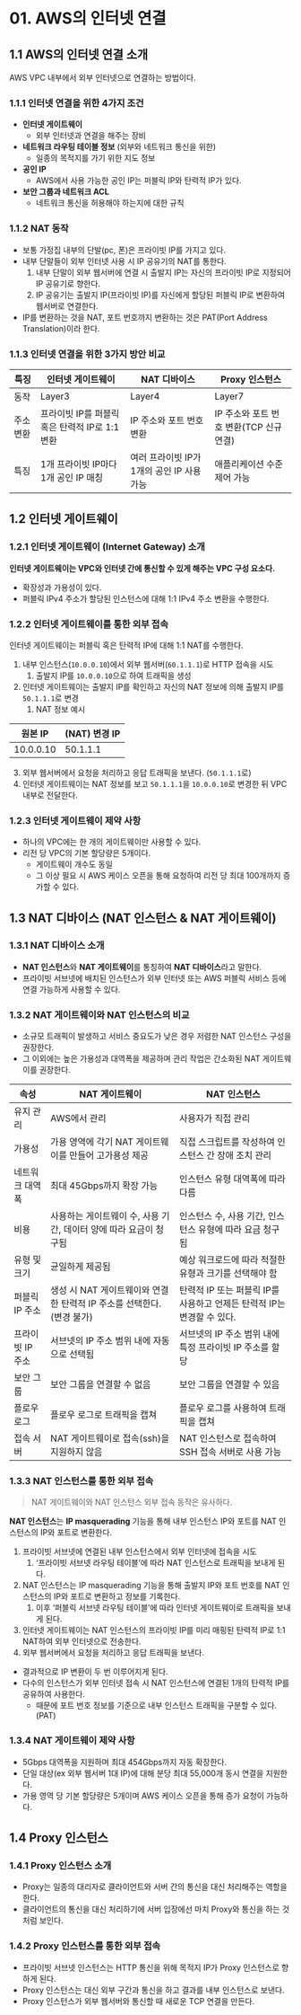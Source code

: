 # 01. AWS의 인터넷 연결

## 1.1 AWS의 인터넷 연결 소개

AWS VPC 내부에서 외부 인터넷으로 연결하는 방법이다.

### 1.1.1 인터넷 연결을 위한 4가지 조건

- **인터넷 게이트웨이**
    - 외부 인터넷과 연결을 해주는 장비
- **네트워크 라우팅 테이블 정보** (외부와 네트워크 통신을 위한)
    - 일종의 목적지를 가기 위한 지도 정보
- **공인 IP**
    - AWS에서 사용 가능한 공인 IP는 퍼블릭 IP와 탄력적 IP가 있다.
- **보안 그룹과 네트워크 ACL**
    - 네트워크 통신을 허용해야 하는지에 대한 규칙

### 1.1.2 NAT 동작

- 보통 가정집 내부의 단발(pc, 폰)은 프라이빗 IP를 가지고 있다.
- 내부 단말들이 외부 인터넷 사용 시 IP 공유기의 NAT를 통한다.
    1. 내부 단말이 외부 웹서버에 연결 시 출발지 IP는 자신의 프라이빗 IP로 지정되어 IP 공유기로 향한다.
    2. IP 공유기는 출발지 IP(프라이빗 IP)를 자신에게 할당된 퍼블릭 IP로 변환하여 웹서버로 연결한다.
- IP를 변환하는 것을 NAT, 포트 번호까지 변환하는 것은 PAT(Port Address Translation)이라 한다.

### 1.1.3 인터넷 연결을 위한 3가지 방안 비교

| 특징 | 인터넷 게이트웨이 | NAT 디바이스 | Proxy 인스턴스 |
| --- | --- | --- | --- |
| 동작 | Layer3 | Layer4 | Layer7 |
| 주소 변환 | 프라이빗 IP를 퍼블릭 혹은 탄력적 IP로 1:1 변환 | IP 주소와 포트 번호 변환 | IP 주소와 포트 번호 변환(TCP 신규 연결) |
| 특징 | 1개 프라이빗 IP마다 1개 공인 IP 매칭 | 여러 프라이빗 IP가 1개의 공인 IP 사용 가능 | 애플리케이션 수준 제어 가능 |

## 1.2 인터넷 게이트웨이

### 1.2.1 인터넷 게이트웨이 (Internet Gateway) 소개

**인터넷 게이트웨이는 VPC와 인터넷 간에 통신할 수 있게 해주는 VPC 구성 요소다.**

- 확장성과 가용성이 있다.
- 퍼블릭 IPv4 주소가 할당된 인스턴스에 대해 1:1 IPv4 주소 변환을 수행한다.

### 1.2.2 인터넷 게이트웨이를 통한 외부 접속

인터넷 게이트웨이는 퍼블릭 혹은 탄력적 IP에 대해 1:1 NAT를 수행한다.

1. 내부 인스턴스(`10.0.0.10`)에서 외부 웹서버(`60.1.1.1`)로 HTTP 접속을 시도
    1. 출발지 IP를 `10.0.0.10`으로 하여 트래픽을 생성
2. 인터넷 게이트웨이는 출발지 IP를 확인하고 자신의 NAT 정보에 의해 출발지 IP를 `50.1.1.1`로 변경
    1. NAT 정보 예시

| 원본 IP | (NAT) 변경 IP |
| --- | --- |
 | 10.0.0.10 | 50.1.1.1 |

3. 외부 웹서버에서 요청을 처리하고 응답 트래픽을 보낸다. (`50.1.1.1`로)
4. 인터넷 게이트웨이는 NAT 정보를 보고 `50.1.1.1`을 `10.0.0.10`로 변경한 뒤 VPC 내부로 전달한다.

### 1.2.3 인터넷 게이트웨이 제약 사항

- 하나의 VPC에는 한 개의 게이트웨이만 사용할 수 있다.
- 리전 당 VPC의 기본 할당량은 5개이다.
    - 게이트웨이 개수도 동일
    - 그 이상 필요 시 AWS 케이스 오픈을 통해 요청하여 리전 당 최대 100개까지 증가할 수 있다.

## 1.3 NAT 디바이스 (NAT 인스턴스 & NAT 게이트웨이)

### 1.3.1 NAT 디바이스 소개

- **NAT 인스턴스**와 **NAT 게이트웨이**를 통칭하여 **NAT 디바이스**라고 말한다.
- 프라이빗 서브넷에 배치된 인스턴스가 외부 인터넷 또는 AWS 퍼블릭 서비스 등에 연결 가능하게 사용할 수 있다.

### 1.3.2 NAT 게이트웨이와 NAT 인스턴스의 비교

- 소규모 트래픽이 발생하고 서비스 중요도가 낮은 경우 저렴한 NAT 인스턴스 구성을 권장한다.
- 그 이외에는 높은 가용성과 대역폭을 제공하며 관리 작업은 간소화된 NAT 게이트웨이를 권장한다.

| 속성 | NAT 게이트웨이 | NAT 인스턴스 |
| --- | --- | --- |
| 유지 관리 | AWS에서 관리 | 사용자가 직접 관리 |
| 가용성 | 가용 영역에 각기 NAT 게이트웨이를 만들어 고가용성 제공 | 직접 스크립트를 작성하여 인스턴스 간 장애 조치 관리 |
| 네트워크 대역폭 | 최대 45Gbps까지 확장 가능 | 인스턴스 유형 대역폭에 따라 다름 |
| 비용 | 사용하는 게이트웨이 수, 사용 기간, 데이터 양에 따라 요금이 청구됨 | 인스턴스 수, 사용 기간, 인스턴스 유형에 따라 요금 청구됨 |
| 유형 및 크기 | 균일하게 제공됨 | 예상 워크로드에 따라 적절한 유형과 크기를 선택해야 함 |
| 퍼블릭 IP 주소 | 생성 시 NAT 게이트웨이와 연결한 탄력적 IP 주소를 선택한다. (변경 불가) | 탄력적 IP 또는 퍼블릭 IP를 사용하고 언제든 탄력적 IP는 변경할 수 있다. |
| 프라이빗 IP 주소 | 서브넷의 IP 주소 범위 내에 자동으로 선택됨 | 서브넷의 IP 주소 범위 내에 특정 프라이빗 IP 주소를 할당 |
| 보안 그룹 | 보안 그룹을 연결할 수 없음 | 보안 그룹을 연결할 수 있음 |
| 플로우 로그 | 플로우 로그로 트래픽을 캡쳐 | 플로우 로그를 사용하여 트래픽을 캡쳐 |
| 접속 서버 | NAT 게이트웨이로 접속(ssh)을 지원하지 않음 | NAT 인스턴스로 접속하여 SSH 접속 서버로 사용 가능 |

### 1.3.3 NAT 인스턴스를 통한 외부 접속

> NAT 게이트웨이와 NAT 인스턴스 외부 접속 동작은 유사하다.
>

**NAT 인스턴스**는 **IP masquerading** 기능을 통해 내부 인스턴스 IP와 포트를 NAT 인스턴스의 IP와 포트로 변환한다.

1. 프라이빗 서브넷에 연결된 내부 인스턴스에서 외부 인터넷에 접속을 시도
    1. ‘프라이빗 서브넷 라우팅 테이블’에 따라 NAT 인스턴스로 트래픽을 보내게 된다.
2. NAT 인스턴스는 IP masquerading 기능을 통해 출발지 IP와 포트 번호를 NAT 인스턴스의 IP와 포트로 변환하고 정보를 기록한다.
    1. 이후 ‘퍼블릭 서브넷 라우팅 테이블’에 따라 인터넷 게이트웨이로 트래픽을 보내게 된다.
3. 인터넷 게이트웨이는 NAT 인스턴스의 프라이빗 IP를 미리 매핑된 탄력적 IP로 1:1 NAT하여 외부 인터넷으로 전송한다.
4. 외부 웹서버에서 요청을 처리하고 응답 트래픽을 보낸다.
- 결과적으로 IP 변환이 두 번 이루어지게 된다.
- 다수의 인스턴스가 외부 인터넷 접속 시 NAT 인스턴스에 연결된 1개의 탄력적 IP를 공유하여 사용한다.
    - 때문에 포트 번호 정보를 기준으로 내부 인스턴스 트래픽을 구분할 수 있다. (PAT)

### 1.3.4 NAT 게이트웨이 제약 사항

- 5Gbps 대역폭을 지원하며 최대 454Gbps까지 자동 확장한다.
- 단일 대상(ex 외부 웹서버 1대 IP)에 대해 분당 최대 55,000개 동시 연결을 지원한다.
- 가용 영역 당 기본 할당량은 5개이며 AWS 케이스 오픈을 통해 증가 요청이 가능하다.

## 1.4 Proxy 인스턴스

### 1.4.1 Proxy 인스턴스 소개

- Proxy는 일종의 대리자로 클라이언트와 서버 간의 통신을 대신 처리해주는 역할을 한다.
- 클라이언트의 통신을 대신 처리하기에 서버 입장에선 마치 Proxy와 통신을 하는 것처럼 보인다.

### 1.4.2 Proxy 인스턴스를 통한 외부 접속

- 프라이빗 서브넷 인스턴스는 HTTP 통신을 위해 목적지 IP가 Proxy 인스턴스로 향하게 된다.
- Proxy 인스턴스는 대신 외부 구간과 통신을 하고 결과를 내부 인스턴스로 보낸다.
- Proxy 인스턴스가 외부 웹서버와 통신할 때 새로운 TCP 연결을 만든다.
